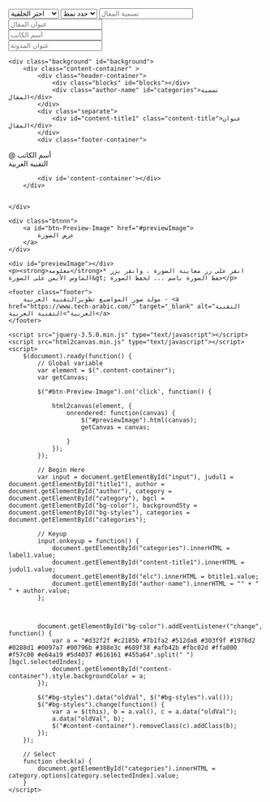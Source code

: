 
<!DOCTYPE html>
<html>
<head>
	<meta charset="UTF-8">
	<title>مولد صور المواضيع | مينت ويب</title>
	<meta name="viewport" content="height=device-height, initial-scale=1.0">
	<link rel="stylesheet" type="text/css" href="style.css">
</head>
<body>
	<div id="input">
		<select id='bg-color'>
			<option disabled="disabled" selected="selected">اختر الخلفية</option>
			<option>أحمر</option>
			<option>زهري</option>
			<option>أرجواني</option>
			<option>أرجواني غامق</option>
			<option>نيلي</option>
			<option>أزرق</option>
			<option>أزرق فاتح</option>
			<option>ازرق سماوي</option>
			<option>تركواز</option>
			<option>أخضر</option>
			<option>أخضر فاتح</option>
			<option>جيري</option>
			<option>الأصفر</option>
			<option>كهرماني</option>
			<option>برتقالي</option>
			<option>برتقالي غامق</option>
			<option>بني</option>
			<option>رمادي</option>
			<option>رمادي مزرق</option>
		</select>
		<select id='bg-styles'>
			<option disabled="disabled" selected="selected">حدد نمط</option>
			<option value="sty1">خلفية 1</option>
			<option value="sty2">خلفية 2</option>
			<option value="sty3">خلفية 3</option>
			<option value="sty4">خلفية 4</option>
			<option value="sty5">خلفية 5</option>
			<option value="sty6">خلفية 6</option>
			<option value="sty7">خلفية 7</option>
			<option value="sty8">خلفية 8</option>
			<option value="sty9">خلفية 9</option>
			<option value="sty10">خلفية 10</option>
			<option value="sty11">خلفية 11</option>
			<option value="sty12">خلفية 12</option>
			<option value="sty13">خلفية 13</option>
		</select>
        <input type="text" id="label1" placeholder="تسمية المقال">
        <br/>
        <input type="text" id="title1" placeholder="عنوان المقال">
        <br/>
        <input type="text" id="author" placeholder="أسم الكاتب">
        <br/>
        <input type="text" id="btitle1" placeholder="عنوان المدونة">
	</div>


	<div class="background" id="background">
		<div class="content-container" >
			<div class="header-container">
				<div class="blocks" id="blocks"></div>
				<div class="author-name" id="categories">تسمية المقال</div>
			</div>
			<div class="separate">
				<div id="content-title1" class="content-title">عنوان المقال</div>
			</div>
			<div class="footer-container">
<div class="author-name" id="author-name">@ أسم الكاتب</div>
				<div class="elc" id="elc">
					التقنية العربية
					<div class="img-logo" style="display: none;">
						<img src="./images/logo.png">
					</div>
				</div>
			</div>

			<div id='content-container'></div>
		</div>


	</div>
	
	<div class="btnnn">	
		<a id="btn-Preview-Image" href="#previewImage">
			عرض الصورة
		</a>
	</div>
	
	<div id="previewImage"></div> 
    <p><strong>معلومة</strong>* انقر على زر معاينة الصورة ، وانقر بزر الماوس الأيمن على الصورة&gt; حفظ الصورة باسم ... لحفظ الصورة</p>
	
	<footer class="footer">
		مولد صور المواضيع تطويرالتقنية العربية - <a href="https://www.tech-arabic.com/" target="_blank" alt="التقنية العربية">التقنية العربية</a>
	</footer>
	
	<script src="jquery-3.5.0.min.js" type="text/javascript"></script>
	<script src="html2canvas.min.js" type="text/javascript"></script>
	<script>
		$(document).ready(function() { 
			// Global variable 
			var element = $(".content-container");
			var getCanvas;  

			$("#btn-Preview-Image").on('click', function() { 

				html2canvas(element, { 
					onrendered: function(canvas) { 
						$("#previewImage").html(canvas); 
						getCanvas = canvas;
						
					}
				});
			});

			// Begin Here
			var input = document.getElementById("input"), judul1 = document.getElementById("title1"), author = document.getElementById("author"), category = document.getElementById("category"), bgcl = document.getElementById("bg-color"), backgroundSty = document.getElementById("bg-styles"), categories = document.getElementById("categories");

			// Keyup
			input.onkeyup = function() {
				document.getElementById("categories").innerHTML = label1.value;
				document.getElementById("content-title1").innerHTML = judul1.value;
				document.getElementById("elc").innerHTML = btitle1.value;
				document.getElementById("author-name").innerHTML = "" + " " + author.value;
			};

			

			document.getElementById("bg-color").addEventListener("change", function() {
				var a = "#d32f2f #c2185b #7b1fa2 #512da8 #303f9f #1976d2 #0288d1 #0097a7 #00796b #388e3c #689f38 #afb42b #fbc02d #ffa000 #f57c00 #e64a19 #5d4037 #616161 #455a64".split(" ")[bgcl.selectedIndex];
				document.getElementById("content-container").style.backgroundColor = a;
			});

			$("#bg-styles").data("oldVal", $("#bg-styles").val());
			$("#bg-styles").change(function() {
				var a = $(this), b = a.val(), c = a.data("oldVal");
				a.data("oldVal", b);
				$("#content-container").removeClass(c).addClass(b);
			});
		}); 

		// Select
		function check(a) {
			document.getElementById("categories").innerHTML = category.options[category.selectedIndex].value;
		}
	</script>
</body>
</html>
